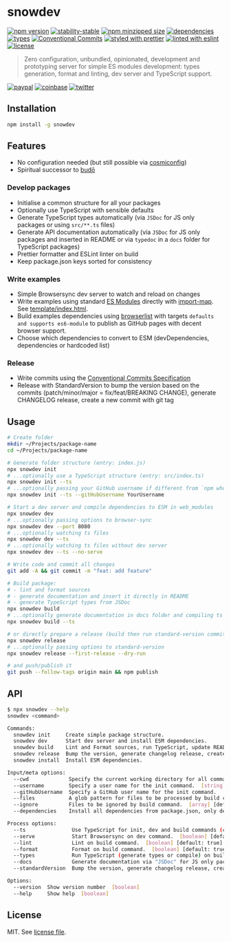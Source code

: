 # snowdev

[![npm version](https://img.shields.io/npm/v/snowdev)](https://www.npmjs.com/package/snowdev)
[![stability-stable](https://img.shields.io/badge/stability-stable-green.svg)](https://www.npmjs.com/package/snowdev)
[![npm minzipped size](https://img.shields.io/bundlephobia/minzip/snowdev)](https://www.npmjs.com/package/snowdev)
[![dependencies](https://img.shields.io/david/dmnsgn/snowdev)](https://github.com/dmnsgn/snowdev/blob/main/package.json)
[![types](https://img.shields.io/npm/types/snowdev)](https://github.com/microsoft/TypeScript)
[![Conventional Commits](https://img.shields.io/badge/Conventional%20Commits-1.0.0-fa6673.svg)](https://conventionalcommits.org)
[![styled with prettier](https://img.shields.io/badge/styled_with-Prettier-f8bc45.svg?logo=prettier)](https://github.com/prettier/prettier)
[![linted with eslint](https://img.shields.io/badge/linted_with-ES_Lint-4B32C3.svg?logo=eslint)](https://github.com/eslint/eslint)
[![license](https://img.shields.io/github/license/dmnsgn/snowdev)](https://github.com/snowdev/snowdev/blob/main/LICENSE)

> Zero configuration, unbundled, opinionated, development and prototyping server for simple ES modules development: types generation, format and linting, dev server and TypeScript support.

[![paypal](https://img.shields.io/badge/donate-paypal-informational?logo=paypal)](https://paypal.me/dmnsgn)
[![coinbase](https://img.shields.io/badge/donate-coinbase-informational?logo=coinbase)](https://commerce.coinbase.com/checkout/56cbdf28-e323-48d8-9c98-7019e72c97f3)
[![twitter](https://img.shields.io/twitter/follow/dmnsgn?style=social)](https://twitter.com/dmnsgn)

## Installation

```bash
npm install -g snowdev
```

## Features

- No configuration needed (but still possible via [cosmiconfig](https://github.com/davidtheclark/cosmiconfig))
- Spiritual successor to [budō](https://github.com/mattdesl/budo/)

### Develop packages

- Initialise a common structure for all your packages
- Optionally use TypeScript with sensible defaults
- Generate TypeScript types automatically (via `JSDoc` for JS only packages or using `src/**.ts` files)
- Generate API documentation automatically (via `JSDoc` for JS only packages and inserted in README or via `typedoc` in a `docs` folder for TypeScript packages)
- Prettier formatter and ESLint linter on build
- Keep package.json keys sorted for consistency

### Write examples

- Simple Browsersync dev server to watch and reload on changes
- Write examples using standard [ES Modules](https://developer.mozilla.org/en-US/docs/Web/JavaScript/Guide/Modules) directly with [import-map](https://github.com/WICG/import-maps). See [template/index.html](template/index.html).
- Build examples dependencies using [browserlist](https://github.com/browserslist/browserslist) with targets `defaults and supports es6-module` to publish as GitHub pages with decent browser support.
- Choose which dependencies to convert to ESM (devDependencies, dependencies or hardcoded list)

### Release

- Write commits using the [Conventional Commits Specification](https://www.conventionalcommits.org/en/v1.0.0/)
- Release with StandardVersion to bump the version based on the commits (patch/minor/major = fix/feat/BREAKING CHANGE), generate CHANGELOG release, create a new commit with git tag

## Usage

```bash
# Create folder
mkdir ~/Projects/package-name
cd ~/Projects/package-name

# Generate folder structure (entry: index.js)
npx snowdev init
# ...optionally use a TypeScript structure (entry: src/index.ts)
npx snowdev init --ts
# ...optionally passing your GitHub username if different from `npm whoami`
npx snowdev init --ts --gitHubUsername YourUsername

# Start a dev server and compile dependencies to ESM in web_modules
npx snowdev dev
# ...optionally passing options to browser-sync
npx snowdev dev --port 8080
# ...optionally watching ts files
npx snowdev dev --ts
# ...optionally watching ts files without dev server
npx snowdev dev --ts --no-serve

# Write code and commit all changes
git add -A && git commit -m "feat: add feature"

# Build package:
# - lint and format sources
# - generate documentation and insert it directly in README
# - generate TypeScript types from JSDoc
npx snowdev build
# ...optionally generate documentation in docs folder and compiling ts files and types using tsconfig.json
npx snowdev build --ts

# or directly prepare a release (build then run standard-version committing all artefacts eg. docs)
npx snowdev release
# ...optionally passing options to standard-version
npx snowdev release --first-release --dry-run

# and push/publish it
git push --follow-tags origin main && npm publish
```

## API

```bash
$ npx snowdev --help
snowdev <command>

Commands:
  snowdev init     Create simple package structure.
  snowdev dev      Start dev server and install ESM dependencies.
  snowdev build    Lint and Format sources, run TypeScript, update README API.
  snowdev release  Bump the version, generate changelog release, create a new commit with git tag.
  snowdev install  Install ESM dependencies.

Input/meta options:
  --cwd             Specify the current working directory for all commands.  [string] [default: process.cwd()]
  --username        Specify a user name for the init command.  [string] [default: $ npm whoami]
  --gitHubUsername  Specify a GitHub user name for the init command.  [string] [default: options.username]
  --files           A glob pattern for files to be processed by build command. All JS and TS files in root or "src/" folder.  [string] [default: "{*.+(t|j||mj)s,src/**/*.+(t|j||mj)s}"]
  --ignore          Files to be ignored by build command.  [array] [default: ["**/node_modules/**", "**/web_modules/**"]]
  --dependencies    Install all dependencies from package.json, only devDependencies ("dev"), only dependencies ("dep") or an array of dependency as ES module into web_modules.  [string] [choices: "all", "dev", "dep"] [default: all]

Process options:
  --ts               Use TypeScript for init, dev and build commands (create index.ts, watch files or build files). Auto-detected if a "tsconfig.json" is detected with a "compilerOptions.outDir" set.  [boolean] [default: undefined]
  --serve            Start Browsersync on dev command.  [boolean] [default: true]
  --lint             Lint on build command.  [boolean] [default: true]
  --format           Format on build command.  [boolean] [default: true]
  --types            Run TypeScript (generate types or compile) on build command or watch on dev command.  [boolean] [default: true]
  --docs             Generate documentation via "JSDoc" for JS only packages and inserted in README or via "typedoc" in a "docs" folder with --ts on build command.  [boolean] [default: true]
  --standardVersion  Bump the version, generate changelog release, create a new commit with git tag on release command.  [default: true]

Options:
  --version  Show version number  [boolean]
  --help     Show help  [boolean]
```

## License

MIT. See [license file](https://github.com/dmnsgn/snowdev/blob/main/LICENSE.md).
